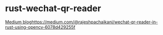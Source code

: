 # rust-wechat-qr-reader
[Medium blog](https://medium.com/@rajeshpachaikani/wechat-qr-reader-in-rust-using-opencv-6078d429255f)https://medium.com/@rajeshpachaikani/wechat-qr-reader-in-rust-using-opencv-6078d429255f
